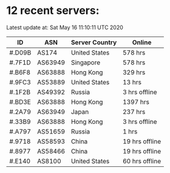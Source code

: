 # 12 recent servers:

Latest update at: Sat May 16 11:10:11 UTC 2020

| ID | ASN | Server Country | Online |
| -- | --- | -------------- | ------ |
| #.D09B | AS174 | United States | 578 hrs |
| #.7F1D | AS63949 | Singapore | 578 hrs |
| #.B6F8 | AS63888 | Hong Kong | 329 hrs |
| #.9FC3 | AS53889 | United States | 13 hrs |
| #.1F2B | AS49392 | Russia | 3 hrs offline |
| #.BD3E | AS63888 | Hong Kong | 1397 hrs |
| #.2A79 | AS63949 | Japan | 237 hrs |
| #.33B9 | AS63888 | Hong Kong | 3 hrs offline |
| #.A797 | AS51659 | Russia | 1 hrs |
| #.9718 | AS58593 | China | 19 hrs offline |
| #.8977 | AS58466 | China | 19 hrs offline |
| #.E140 | AS8100 | United States | 60 hrs offline |

